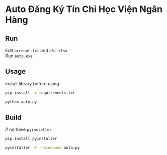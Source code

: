 # Auto Đăng Ký Tín Chỉ Học Viện Ngân Hàng


## Run
Edit `account.txt` and `dki.xlsx`  
Run `auto.exe`

## Usage
Install library before using
```sh
pip install -r requirements.txt
```

```sh
python auto.py
```

## Build
if no have `pyinstaller`
```sh
pip install pyinstaller
```

```sh
pyinstaller -F --windowed auto.py
```
